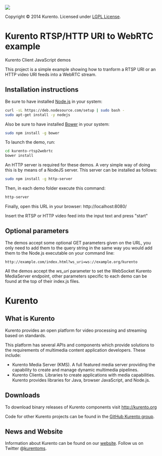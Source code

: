 [![][KurentoImage]][website]

Copyright © 2014 Kurento. Licensed under [LGPL License].

Kurento RTSP/HTTP URI to WebRTC example
===========================
Kurento Client JavaScript demos

This project is a simple example showing how to tranform a RTSP URI or an HTTP video URI
feeds into a WebRTC stream.

Installation instructions
-------------------------

Be sure to have installed [Node.js] in your system:

```bash
curl -sL https://deb.nodesource.com/setup | sudo bash -
sudo apt-get install -y nodejs
```

Also be sure to have installed [Bower] in your system:

```bash
sudo npm install -g bower
```

To launch the demo, run:

```bash
cd kurento-rtsp2webrtc
bower install
```

An HTTP server is required for these demos. A very simple way of doing this is
by means of a NodeJS server. This server can be installed as follows:

```bash
sudo npm install -g http-server
```

Then, in each demo folder execute this command:

```bash
http-server
```

Finally, open this URL in your browser: http://localhost:8080/

Insert the RTSP or HTTP video feed into the input text and press "start"

Optional parameters
-------------------

The demos accept some optional GET parameters given on the URL, you only need to
add them to the query string in the same way you would add them to the Node.js
executable on your command line:

```
http://example.com/index.html?ws_uri=ws://example.org/kurento
```

All the demos accept the *ws_uri* parameter to set the WebSocket Kurento
MediaServer endpoint, other parameters specific to each demo can be found at the
top of their index.js files.


Kurento
=======

What is Kurento
---------------
Kurento provides an open platform for video processing and streaming based on
standards.

This platform has several APIs and components which provide solutions to the
requirements of multimedia content application developers. These include:

  * Kurento Media Server (KMS). A full featured media server providing
    the capability to create and manage dynamic multimedia pipelines.
  * Kurento Clients. Libraries to create applications with media
    capabilities. Kurento provides libraries for Java, browser JavaScript,
    and Node.js.

Downloads
---------
To download binary releases of Kurento components visit http://kurento.org

Code for other Kurento projects can be found in the [GitHub Kurento group].

News and Website
----------------
Information about Kurento can be found on our [website].
Follow us on Twitter @[kurentoms].

[Bower]: http://bower.io
[co]: https://github.com/visionmedia/co
[GitHub Kurento group]: https://github.com/kurento
[GitHub repository]: https://github.com/Kurento/kurento-tutorial-js
[KurentoImage]: https://secure.gravatar.com/avatar/21a2a12c56b2a91c8918d5779f1778bf?s=120
[kurentoms]: http://twitter.com/kurentoms
[kurento-client-js]: https://github.com/Kurento/kurento-client-js
[kurento-utils-js]: https://github.com/Kurento/kurento-utils-js
[LGPL License]: http://www.gnu.org/licenses/lgpl-2.1.html
[Node.js]: http://nodejs.org/
[website]: http://kurento.org
